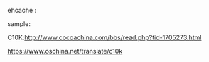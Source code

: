 ehcache :

sample:


C10K:http://www.cocoachina.com/bbs/read.php?tid-1705273.html

https://www.oschina.net/translate/c10k
